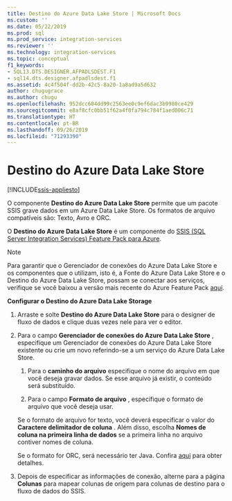 ```yaml
---
title: Destino do Azure Data Lake Store | Microsoft Docs
ms.custom: ''
ms.date: 05/22/2019
ms.prod: sql
ms.prod_service: integration-services
ms.reviewer: ''
ms.technology: integration-services
ms.topic: conceptual
f1_keywords:
- SQL13.DTS.DESIGNER.AFPADLSDEST.F1
- sql14.dts.designer.afpadlsdest.f1
ms.assetid: 4c4f504f-dd2b-42c5-8a20-1a8ad9a5d632
author: chugugrace
ms.author: chugu
ms.openlocfilehash: 952dcc604dd99c2563ee0c9ef6dac3b9980ce429
ms.sourcegitcommit: e8af8cfc0bb51f62a4f0fa794c784f1aed006c71
ms.translationtype: HT
ms.contentlocale: pt-BR
ms.lasthandoff: 09/26/2019
ms.locfileid: "71293390"
---
```

# <a name="azure-data-lake-store-destination"></a>Destino do Azure Data Lake Store

[!INCLUDE[ssis-appliesto](../../includes/ssis-appliesto-ssvrpluslinux-asdb-asdw-xxx.md)]


  O componente **Destino do Azure Data Lake Store** permite que um pacote SSIS grave dados em um Azure Data Lake Store. Os formatos de arquivo compatíveis são: Texto, Avro e ORC. 
  
 O **Destino do Azure Data Lake Store** é um componente do [SSIS (SQL Server Integration Services) Feature Pack para Azure](../../integration-services/azure-feature-pack-for-integration-services-ssis.md).
 
> [!NOTE]
> Para garantir que o Gerenciador de conexões do Azure Data Lake Store e os componentes que o utilizam, isto é, a Fonte do Azure Data Lake Store e o Destino do Azure Data Lake Store, possam se conectar aos serviços, verifique se você baixou a versão mais recente do Azure Feature Pack [aqui](https://www.microsoft.com/download/details.aspx?id=49492). 

**Configurar o Destino do Azure Data Lake Storage**

1. Arraste e solte **Destino do Azure Data Lake Store** para o designer de fluxo de dados e clique duas vezes nele para ver o editor.  

2.  Para o campo **Gerenciador de conexões do Azure Data Lake Store** , especifique um Gerenciador de conexões do Azure Data Lake Store existente ou crie um novo referindo-se a um serviço do Azure Data Lake Store.  
  
    1.  Para o **caminho do arquivo** especifique o nome do arquivo em que você deseja gravar dados. Se esse arquivo já existir, o conteúdo será substituído.  
  
    2.  Para o campo **Formato de arquivo** , especifique o formato de arquivo que você deseja usar.  
  
       Se o formato de arquivo for texto, você deverá especificar o valor do **Caractere delimitador de coluna** . Além disso, escolha **Nomes de coluna na primeira linha de dados** se a primeira linha no arquivo contiver nomes de coluna.  

       Se o formato for ORC, será necessário ter Java. Confira [aqui](../../integration-services/azure-feature-pack-for-integration-services-ssis.md#dependency-on-java) para obter detalhes.
  
3.  Depois de especificar as informações de conexão, alterne para a página **Colunas** para mapear colunas de origem para colunas de destino para o fluxo de dados do SSIS.  
